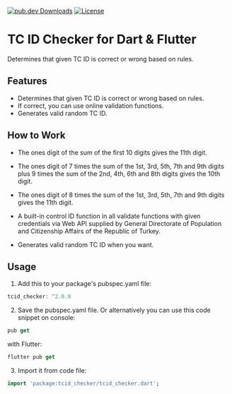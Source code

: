 [![pub.dev Downloads](https://img.shields.io/pub/v/tcid_checker)](https://pub.dev/packages/tcid_checker)
[![License](https://img.shields.io/github/license/berkbb/tcid_checker?color=important)](https://pub.dev/packages/tcid_checker)


# TC ID Checker for Dart & Flutter

 Determines that given TC ID is correct or wrong based on rules.

## Features

* Determines that given TC ID is correct or wrong based on rules.
* If correct, you can use online validation functions.
* Generates valid random TC ID.



## How to Work

* The ones digit of the sum of the first 10 digits gives the 11th digit.

* The ones digit of 7 times the sum of the 1st, 3rd, 5th, 7th and 9th digits plus 9 times the sum of the 2nd, 4th, 6th and 8th digits gives the 10th digit.

* The ones digit of 8 times the sum of the 1st, 3rd, 5th, 7th and 9th digits gives the 11th digit.

* A built-in control ID function in all validate functions with given credentials via Web API supplied by General Directorate of Population and Citizenship Affairs of the Republic of Turkey.
  
*  Generates valid random TC ID when you want.


## Usage
 
1. Add this to your package's pubspec.yaml file:

```dart
tcid_checker: ^2.0.9
```

2. Save the pubspec.yaml file. Or alternatively you can use this code snippet on console:

```dart
pub get
```

with Flutter:

```dart
flutter pub get
```

3. Import it from code file:

```dart
import 'package:tcid_checker/tcid_checker.dart';
```




